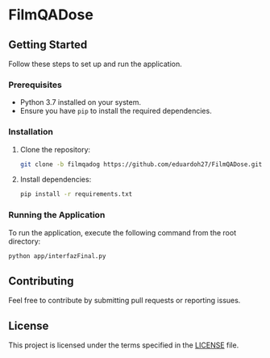 # FilmQADose




## Getting Started

Follow these steps to set up and run the application.

### Prerequisites

- Python 3.7 installed on your system.
- Ensure you have `pip` to install the required dependencies.

### Installation

1. Clone the repository:
   ```bash
   git clone -b filmqadog https://github.com/eduardoh27/FilmQADose.git
   ```

2. Install dependencies:
   ```bash
   pip install -r requirements.txt
   ```

### Running the Application

To run the application, execute the following command from the root directory:
```bash
python app/interfazFinal.py
```

## Contributing

Feel free to contribute by submitting pull requests or reporting issues. 

## License

This project is licensed under the terms specified in the [LICENSE](LICENSE) file.

